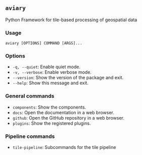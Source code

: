 ## `aviary`

Python Framework for tile-based processing of geospatial data

### Usage

```
aviary [OPTIONS] COMMAND [ARGS]...
```

### Options

- `-q, --quiet`: Enable quiet mode.
- `-v, --verbose`: Enable verbose mode.
- `--version`: Show the version of the package and exit.
- `--help`: Show this message and exit.

### General commands

- `components`: Show the components.
- `docs`: Open the documentation in a web browser.
- `github`: Open the GitHub repository in a web browser.
- `plugins`: Show the registered plugins.

### Pipeline commands

- `tile-pipeline`: Subcommands for the tile pipeline
